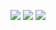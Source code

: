 ![](https://github-profile-summary-cards.vercel.app/api/cards/profile-details?username=zigzagdev&theme=github_dark)
![](https://github-profile-summary-cards.vercel.app/api/cards/most-commit-language?username=zigzagdev&theme=cobult2)
![](https://github-profile-summary-cards.vercel.app/api/cards/productive-time?username=zigzagdev&theme=nord_dark)
